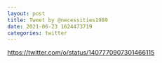 ```yaml
--- 
layout: post 
title: Tweet by @necessities1989 
date: 2021-06-23 1624473719 
categories: twitter 
--- 
```

https://twitter.com/o/status/1407770907301466115